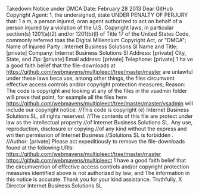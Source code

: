 Takedown Notice under DMCA 
Date: February 28 2013 
Dear GitHub Copyright Agent: 
1, the undersigned, state UNDER PENALTY OF PERJURY that: 
1 a m, a person injured, oran agent authorized to act on behalf of a person injured by a violation of the 
U.S. Copyright laws, in particular section(s) 1201(a)(2) and/or 1201(b)(l) of Title 17 of the United States 
Code, commonly referred toas the Digital Millennium Copyright Act, or "DMCA"; 
Name of lnjured Party : Internet Business Solutions Sl 
Name and Title: [private] 
Company: Internet Business Solutions Sl 
Address: [private] 
City, State, and Zip: [private] 
Email address: [private] 
Telephone: [private] 
1 ha ve a good faith belief that the file-downloads at 
https://github.com/webmavens/multipleect/tree/master/master are unlawful under these laws 
beca use, among other things, the files circumvent effective access controls and/or copyright protection 
measures; 
Reason: The code is copyright and looking at any of the files in the vsadmin folder will preve that point, 
for example all the files here https://github.com/webmavens/multipleect/tree/master/master/vsadmin 
will include our copyright notice: 
//This code is copyright (e) Internet Business Solutions SL, all rights 
reserved. 
//The contents of this file are protect under law as the intellectual 
property 
//of Internet Business Solutions SL. Any use, reproduction, disclosure or 
copying 
//of any kind without the express and wri tten permission of Internet Business 
//Solutions SL is forbidden . 
//Author: [private]
Please act expeditiously to remove the file-downloads found at the following URls: 
https://github.com/webmavens/multipleect/tree/master/master 
https://github.com/webmavens/multipleect 
1 have a good faith belief that the circumvention of effective access controls and/or copyright protection 
measures identified above is not authorized by law; and 
The information in this notice is accurate. 
Thank you for your kind assistance. 
Truthfully, 
X 
Director 
Internet Business Solutions SL 
